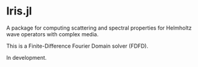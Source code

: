 # Iris.jl

A package for computing scattering and spectral properties for Helmholtz wave operators with complex media.

This is a Finite-Difference Fourier Domain solver (FDFD).

In development.

